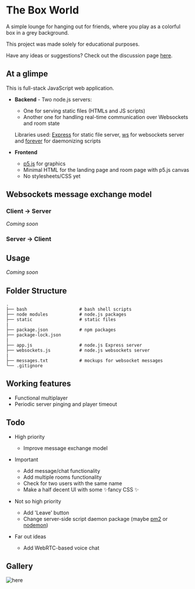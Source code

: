 # The Box World

A simple lounge for hanging out for friends, where you play as a colorful box in a grey background.

This project was made solely for educational purposes. 

Have any ideas or suggestions? Check out the discussion page [here](https://github.com/ChromeUniverse/The-Box-World/discussions).

## At a glimpe

This is full-stack JavaScript web application.

* **Backend** - Two node.js servers:
  * One for serving static files (HTMLs and JS scripts)
  * Another one for handling real-time communication over Websockets and room state

  Libraries used: [Express](https://www.npmjs.com/package/express) for static file server, [ws](https://www.npmjs.com/package/ws) for websockets server and [forever](https://www.npmjs.com/package/forever) for daemonizing scripts

* **Frontend**
  * [p5.js](https://p5js.org/) for graphics
  * Minimal HTML for the landing page and room page with p5.js canvas 
  * No stylesheets/CSS yet

## Websockets message exchange model

### Client -> Server

_Coming soon_

### Server -> Client

## Usage

_Coming soon_

## Folder Structure


```
.
├── bash                    # bash shell scripts
├── node modules            # node.js packages
├── static                  # static files
|
├── package.json            # npm packages
├── package-lock.json
|
├── app.js                  # node.js Express server
├── websockets.js           # node.js websockets server
|
├── messages.txt            # mockups for websocket messages
└── .gitignore
```

## Working features

* Functional multiplayer
* Periodic server pinging and player timeout

## Todo

* High priority
  * Improve message exchange model

* Important

  * Add message/chat functionality
  * Add multiple rooms functionality
  * Check for two users with the same name
  * Make a half decent UI with some ✨fancy CSS ✨

* Not so high priority

  * Add 'Leave' button
  * Change server-side script daemon package (maybe [pm2](https://pm2.keymetrics.io/) or [nodemon](https://nodemon.io/))

* Far out ideas

  * Add WebRTC-based voice chat
 
## Gallery

![here](https://media.discordapp.net/attachments/760252264723644426/831382969770967110/unknown.png?width=650&height=550)
